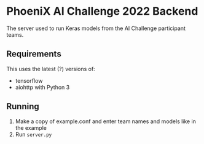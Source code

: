 # PhoeniX AI Challenge 2022 Backend

The server used to run Keras models from the AI Challenge participant teams.

## Requirements

This uses the latest (?) versions of:
- tensorflow
- aiohttp
with Python 3

## Running
1. Make a copy of example.conf and enter team names and models like in the example 
2. Run `server.py`